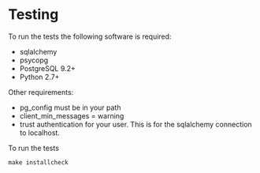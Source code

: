 Testing
=======

To run the tests the following software is required:
- sqlalchemy
- psycopg
- PostgreSQL 9.2+
- Python 2.7+

Other requirements:
- pg_config must be in your path
- client_min_messages = warning
- trust authentication for your user. This is for the sqlalchemy connection to localhost.

To run the tests

	make installcheck
